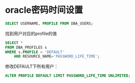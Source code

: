 # oracle密码时间设置

```sql
SELECT USERNAME, PROFILE FROM DBA_USERS;
```

找到用户对应的profile的值

```sql
SELECT * 
FROM DBA_PROFILES s
WHERE s.PROFILE = 'DEFAULT'
	AND RESOURCE_NAME='PASSWORD_LIFE_TIME';
```

修改DEFAULT下所有用户：

```sql
ALTER PROFILE DEFAULT LIMIT PASSWORD_LIFE_TIME UNLIMITED;
```

